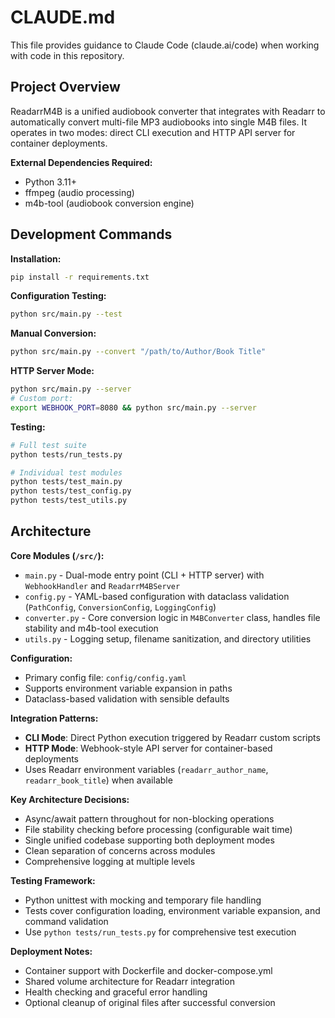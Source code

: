 # CLAUDE.md

This file provides guidance to Claude Code (claude.ai/code) when working with code in this repository.

## Project Overview

ReadarrM4B is a unified audiobook converter that integrates with Readarr to automatically convert multi-file MP3 audiobooks into single M4B files. It operates in two modes: direct CLI execution and HTTP API server for container deployments.

**External Dependencies Required:**
- Python 3.11+
- ffmpeg (audio processing)
- m4b-tool (audiobook conversion engine)

## Development Commands

**Installation:**
```bash
pip install -r requirements.txt
```

**Configuration Testing:**
```bash
python src/main.py --test
```

**Manual Conversion:**
```bash
python src/main.py --convert "/path/to/Author/Book Title"
```

**HTTP Server Mode:**
```bash
python src/main.py --server
# Custom port:
export WEBHOOK_PORT=8080 && python src/main.py --server
```

**Testing:**
```bash
# Full test suite
python tests/run_tests.py

# Individual test modules
python tests/test_main.py
python tests/test_config.py  
python tests/test_utils.py
```

## Architecture

**Core Modules (`/src/`):**
- `main.py` - Dual-mode entry point (CLI + HTTP server) with `WebhookHandler` and `ReadarrM4BServer`
- `config.py` - YAML-based configuration with dataclass validation (`PathConfig`, `ConversionConfig`, `LoggingConfig`)
- `converter.py` - Core conversion logic in `M4BConverter` class, handles file stability and m4b-tool execution
- `utils.py` - Logging setup, filename sanitization, and directory utilities

**Configuration:**
- Primary config file: `config/config.yaml`
- Supports environment variable expansion in paths
- Dataclass-based validation with sensible defaults

**Integration Patterns:**
- **CLI Mode**: Direct Python execution triggered by Readarr custom scripts
- **HTTP Mode**: Webhook-style API server for container-based deployments
- Uses Readarr environment variables (`readarr_author_name`, `readarr_book_title`) when available

**Key Architecture Decisions:**
- Async/await pattern throughout for non-blocking operations
- File stability checking before processing (configurable wait time)
- Single unified codebase supporting both deployment modes
- Clean separation of concerns across modules
- Comprehensive logging at multiple levels

**Testing Framework:**
- Python unittest with mocking and temporary file handling
- Tests cover configuration loading, environment variable expansion, and command validation
- Use `python tests/run_tests.py` for comprehensive test execution

**Deployment Notes:**
- Container support with Dockerfile and docker-compose.yml
- Shared volume architecture for Readarr integration
- Health checking and graceful error handling
- Optional cleanup of original files after successful conversion